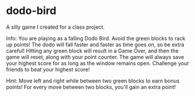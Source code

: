 # dodo-bird
A silly game I created for a class project.

Info:
You are playing as a falling Dodo Bird.
Avoid the green blocks to rack up points!
The dodo will fall faster and faster as time goes on, so be extra careful!
Hitting any green block will result in a Game Over, and then the game will reset, along with your point counter.
The game will always save your highest score for as long as the window remains open.
Challenge your friends to beat your highest score!

Hint:
Move left and right while between two green blocks to earn bonus points!
For every move between two blocks, you'll gain an extra point!
